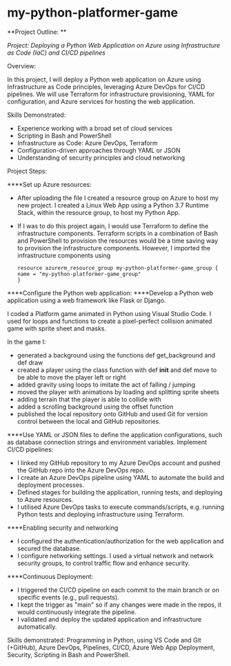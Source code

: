 # my-python-platformer-game

**Project Outline: **

_Project: Deploying a Python Web Application on Azure using Infrastructure as Code (IaC) and CI/CD pipelines_

Overview:

In this project, I will deploy a Python web application on Azure using Infrastructure as Code principles, leveraging Azure DevOps for CI/CD pipelines. We will use Terraform for infrastructure provisioning, YAML for configuration, and Azure services for hosting the web application.

Skills Demonstrated:

- Experience working with a broad set of cloud services
- Scripting in Bash and PowerShell
- Infrastructure as Code: Azure DevOps, Terraform
- Configuration-driven approaches through YAML or JSON
- Understanding of security principles and cloud networking

Project Steps:

****Set up Azure resources:
-  After uploading the file I created a resource group on Azure to host my new project. I created a Linux Web App using a Python 3.7 Runtime Stack, within the resource group, to host my Python App.
- If I was to do this project again, I would use Terraform to define the infrastructure components. Terraform scripts in a combination of Bash and PowerShell to provision the resources would be a time saving way to provision the infrastructure components. However, I imported the infrastructure components using

    ``` 
  resource azurerm_resource_group my-python-platformer-game_group {
  name = "my-python-platformer-game_group"
  }

****Configure the Python web application:
****Develop a Python web application using a web framework like Flask or Django.

I coded a Platform game animated in Python using Visual Studio Code. I used for loops and functions to create a pixel-perfect collision animated game with sprite sheet and masks. 

In the game I:
- generated a background using the functions def get_background and def draw
- created a player using the class function with def __init__ and def move to be able to move the player left or right
- added gravity using loops to imitate the act of falling / jumping
- moved the player with animations by loading and splitting sprite sheets
- adding terrain that the player is able to collide with
- added a scrolling background using the offset function
- published the local repository onto GitHub and used Git for version control between the local and GitHub repositories.

****Use YAML or JSON files to define the application configurations, such as database connection strings and environment variables.
Implement CI/CD pipelines:

- I linked my GitHub repository to my Azure DevOps account and pushed the GitHub repo into the Azure DevOps repo.
- I create an Azure DevOps pipeline using YAML to automate the build and deployment processes.
- Defined stages for building the application, running tests, and deploying to Azure resources.
- I utilised Azure DevOps tasks to execute commands/scripts, e.g. running Python tests and deploying infrastructure using Terraform.

****Enabling security and networking

- I configured the authentication/authorization for the web application and secured the database.
- I configure networking settings. I used a virtual network and network security groups, to control traffic flow and enhance security.


****Continuous Deployment:

- I triggered the CI/CD pipeline on each commit to the main branch or on specific events (e.g., pull requests).
- I kept the trigger as "main" so if any changes were made in the repos, it would continuously integrate the pipeline.
- I validated and deploy the updated application and infrastructure automatically.


Skills demonstrated: Programming in Python, using VS Code and Git (+GitHub), Azure DevOps, Pipelines, CI/CD, Azure Web App Deployment, Security, Scripting in Bash and PowerShell.
